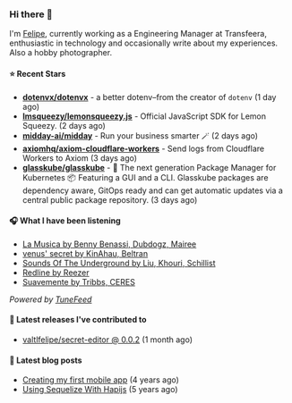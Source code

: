 ### Hi there 👋

I'm [Felipe](https://felipevm.com), currently working as a Engineering Manager at Transfeera, enthusiastic in technology and occasionally write about my experiences. Also a hobby photographer.

#### ⭐ Recent Stars
- **[dotenvx/dotenvx](https://github.com/dotenvx/dotenvx)** - a better dotenv–from the creator of `dotenv` (1 day ago)
- **[lmsqueezy/lemonsqueezy.js](https://github.com/lmsqueezy/lemonsqueezy.js)** - Official JavaScript SDK for Lemon Squeezy. (2 days ago)
- **[midday-ai/midday](https://github.com/midday-ai/midday)** - Run your business smarter 🪄 (2 days ago)
- **[axiomhq/axiom-cloudflare-workers](https://github.com/axiomhq/axiom-cloudflare-workers)** - Send logs from Cloudflare Workers to Axiom (3 days ago)
- **[glasskube/glasskube](https://github.com/glasskube/glasskube)** - 🧊 The next generation Package Manager for Kubernetes 📦 Featuring a GUI and a CLI. Glasskube packages are dependency aware, GitOps ready and can get automatic updates via a central public package repository. (3 days ago)

#### 🎧 What I have been listening
- [La Musica by Benny Benassi, Dubdogz, Mairee](https://open.spotify.com/track/7AAV2G6lxJhMm3Dq2LUNwW)
- [venus&#39; secret by KinAhau, Beltran](https://open.spotify.com/track/3D5K3K3kHKLkaotWQukNwP)
- [Sounds Of The Underground by Liu, Khouri, Schillist](https://open.spotify.com/track/0P3C9C9qhNjVs7SIypjRBO)
- [Redline by Reezer](https://open.spotify.com/track/2SccLSKaSbPI8ei4V0kTnw)
- [Suavemente by Tribbs, CERES](https://open.spotify.com/track/2iqQ0Pk82ozDZjXWBvTnan)

_Powered by [TuneFeed](https://tunefeed.app?ref=valtlfelipe-gh-profile)_ 

#### 🚀 Latest releases I've contributed to


- [valtlfelipe/secret-editor @ 0.0.2](https://github.com/valtlfelipe/secret-editor/releases/tag/0.0.2) (1 month ago)

#### 📄 Latest blog posts
- [Creating my first mobile app](https://felipevm.com/posts/creating-my-first-mobile-app/) (4 years ago)
- [Using Sequelize With Hapijs](https://felipevm.com/posts/using-sequelize-with-hapijs/) (5 years ago)
